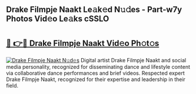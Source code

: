 ## Drake Filmpje Naakt Le𝚊k𝚎d N𝚞𝚍es - Part-w7y Photos Vid𝚎o Le𝚊ks cSSLO

# <h2><a href="http://fb672j.evod.top/?m=Drake+Filmpje+Naakt">🔗 👉🔴 Drake Filmpje Naakt Vid𝚎o Ph𝚘t𝚘s</a></h2>

[![Drake Filmpje Naakt N𝚞d𝚎s](https://i.imgur.com/8V9OHl7.gif)](http://fb672j.evod.top/?m=Drake+Filmpje+Naakt)
Digital artist Drake Filmpje Naakt and social media personality, recognized for disseminating dance and lifestyle content via collaborative dance performances and brief videos. Respected expert Drake Filmpje Naakt, recognized for their expertise and leadership in their field. 
